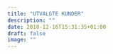 ```yaml
---
title: "UTVALGTE KUNDER"
description: ""
date: 2018-12-16T15:31:35+01:00
draft: false
image: ""
---
```


